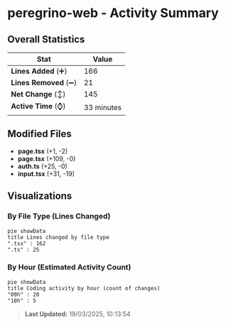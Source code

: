 # peregrino-web - Activity Summary 

## Overall Statistics

| Stat                   | Value                                                             |
| ---------------------- | ----------------------------------------------------------------- |
| **Lines Added** (➕)   | 166                                          |
| **Lines Removed** (➖) | 21                                        |
| **Net Change** (↕)    | 145                |
| **Active Time** (⌚)   | 33 minutes |


## Modified Files
- **page.tsx** (+1, -2)
- **page.tsx** (+109, -0)
- **auth.ts** (+25, -0)
- **input.tsx** (+31, -19)

## Visualizations

### By File Type (Lines Changed)

```mermaid
pie showData
title Lines changed by file type
".tsx" : 162
".ts" : 25
```

### By Hour (Estimated Activity Count)

```mermaid
pie showData
title Coding activity by hour (count of changes)
"09h" : 20
"10h" : 5
```


> **Last Updated:** 19/03/2025, 10:13:54